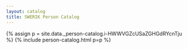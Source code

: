 ```yaml
---
layout: catalog
title: SWERIK Person Catalog
---
```

{% assign p = site.data._person-catalog.i-HWWVGZcUSaZGHGdRYcnTju %}
{% include person-catalog.html p=p %}

